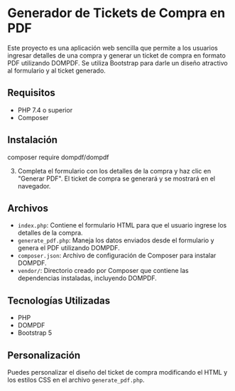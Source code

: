 # Generador de Tickets de Compra en PDF

Este proyecto es una aplicación web sencilla que permite a los usuarios ingresar detalles de una compra y generar un ticket de compra en formato PDF utilizando DOMPDF. Se utiliza Bootstrap para darle un diseño atractivo al formulario y al ticket generado.

## Requisitos
- PHP 7.4 o superior
- Composer

## Instalación
composer require dompdf/dompdf


3. Completa el formulario con los detalles de la compra y haz clic en "Generar PDF". El ticket de compra se generará y se mostrará en el navegador.

## Archivos

- `index.php`: Contiene el formulario HTML para que el usuario ingrese los detalles de la compra.
- `generate_pdf.php`: Maneja los datos enviados desde el formulario y genera el PDF utilizando DOMPDF.
- `composer.json`: Archivo de configuración de Composer para instalar DOMPDF.
- `vendor/`: Directorio creado por Composer que contiene las dependencias instaladas, incluyendo DOMPDF.

## Tecnologías Utilizadas

- PHP
- DOMPDF
- Bootstrap 5

## Personalización

Puedes personalizar el diseño del ticket de compra modificando el HTML y los estilos CSS en el archivo `generate_pdf.php`.

